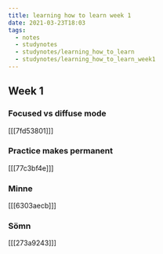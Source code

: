 ```yaml
---
title: learning how to learn week 1
date: 2021-03-23T18:03
tags: 
  - notes
  - studynotes
  - studynotes/learning_how_to_learn
  - studynotes/learning_how_to_learn_week1
---
```



## Week 1

### Focused vs diffuse mode

[[[7fd53801]]]


### Practice makes permanent

[[[77c3bf4e]]]


### Minne

[[[6303aecb]]]


### Sömn

[[[273a9243]]]

